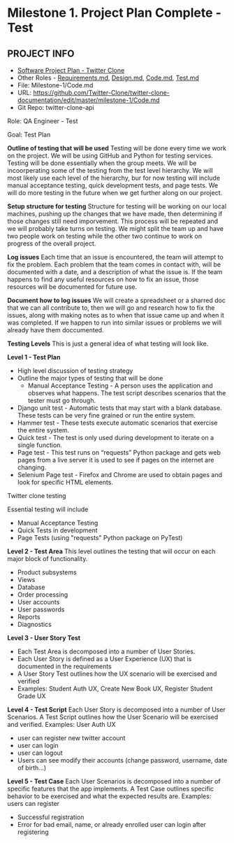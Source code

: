 # Milestone 1. Project Plan Complete - Test

## PROJECT INFO
- [Software Project Plan - Twitter Clone](https://github.com/Twitter-Clone)
- Other Roles - [Requirements.md](https://github.com/Twitter-Clone/twitter-clone-documentation/blob/master/milestone-1/Requirements.md), 
                [Design.md](https://github.com/Twitter-Clone/twitter-clone-documentation/blob/master/milestone-1/Design.md), 
                [Code.md](https://github.com/Twitter-Clone/twitter-clone-documentation/edit/master/milestone-1/Code.md), 
                [Test.md](https://github.com/Twitter-Clone/twitter-clone-documentation/blob/master/milestone-1/Test.md)
- File: Milestone-1/Code.md
- URL: https://github.com/Twitter-Clone/twitter-clone-documentation/edit/master/milestone-1/Code.md
- Git Repo: twitter-clone-api


Role: QA Engineer - Test

Goal: Test Plan

**Outline of testing that will be used**
 Testing will be done every time we work on the project. We will be using GitHub and Python for testing services. Testing will be done essentially when the group meets. We will be
 incoorperating some of the testing from the test level hierarchy. We will most likely use each level of the hierarchy, bur for now testing will include manual acceptance testing,
 quick development tests, and page tests. We will do more testing in the future when we get further along on our project. 

**Setup structure for testing**
Structure for testing will be working on our local machines, pushing up the changes that we have made, then determining if those changes still need imporvement. This process will
be repeated and we will probably take turns on testing. We might split the team up and have two people work on testing while the other two continue to work on progress of the
overall project.

**Log issues**
 Each time that an issue is encountered, the team will attempt to fix the problem. Each problem that the team comes in contact with, will be documented with a date, and a 
 description of what the issue is. If the team happens to find any useful resources on how to fix an issue, those resources will be documented for future use. 

**Document how to log issues**
 We will create a spreadsheet or a sharred doc that we can all contribute to, then we will go and research how to fix the issues, along with making notes as to when that issue
 came up and when it was completed. If we happen to run into similar issues or problems we will already have them doccumented. 
 
 
 
 **Testing Levels**
This is just a general idea of what testing will look like.

**Level 1 - Test Plan**
* High level discussion of testing strategy
* Outline the major types of testing that will be done
  * Manual Acceptance Testing - A person uses the application and observes what happens. The test script describes scenarios that the tester must go through.
* Django unit test - Automatic tests that may start with a blank database. These tests can be very fine grained or run the entire system.
* Hammer test - These tests execute automatic scenarios that exercise the entire system.
* Quick test - The test is only used during development to iterate on a single function.
* Page test - This test runs on “requests” Python package and gets web pages from a live server it is used to see if pages on the internet are changing.
* Selenium Page test - Firefox and Chrome are used to obtain pages and look for specific HTML elements.

Twitter clone testing

Essential testing will include
* Manual Acceptance Testing
* Quick Tests in development
* Page Tests (using "requests" Python package on PyTest)

**Level 2 - Test Area**
This level outlines the testing that will occur on each major block of functionality.
* Product subsystems
* Views
* Database
* Order processing
* User accounts
* User passwords
* Reports
* Diagnostics

**Level 3 - User Story Test**
* Each Test Area is decomposed into a number of User Stories.
* Each User Story is defined as a User Experience (UX) that is documented in the requirements
* A User Story Test outlines how the UX scenario will be exercised and verified
* Examples: Student Auth UX, Create New Book UX, Register Student Grade UX

**Level 4 - Test Script**
Each User Story is decomposed into a number of User Scenarios.
A Test Script outlines how the User Scenario will be exercised and verified.
Examples: User Auth UX
* user can register new twitter account
* user can login
* user can logout
* Users can see modify their accounts (change password, username, date of birth...)

**Level 5 - Test Case**
Each User Scenarios is decomposed into a number of specific features that the app implements.
A Test Case outlines specific behavior to be exercised and what the expected results are.
Examples: users can register
* Successful registration
* Error for bad email, name, or already enrolled
user can login after registering

